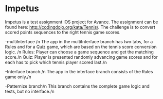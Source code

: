 # Impetus 
Impetus is a test assignment iOS project for Avance. The assignment can be found here: http://codingdojo.org/kata/Tennis/. 
The challenge is to convert scored points sequences to the right tennis game scores.

-multiInterface /n
The app in the multiInterface branch has two tabs, for a Rules and for a Quiz game, which are based on the tennis score conversion logic. /n
Rules: Player can choose a game sequence and get the matching score./n
Quiz: Player is presented randomly advancing game scores and for each has to pick which tennis player scored last./n

-Interface branch /n
The app in the interface branch consists of the Rules game only./n

-Patternize branch/n
This branch contains the complete game logic and tests, but no interface./n


